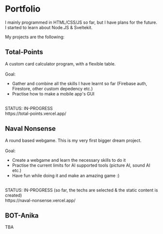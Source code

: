 # Portfolio

I mainly programmed in HTML/CSS/JS so far, but I have plans for the future.<br />
I started to learn about Node.JS & Sveltekit.<br />

My projects are the following:<br />

## Total-Points
A custom card calculator program, with a flexible table.<br />
<br />
Goal: <br />
- Gather and combine all the skills I have learnt so far (Firebase auth, Firestore, other custom depedency etc.)<br />
- Practise how to make a mobile app's GUI<br />
<br />
STATUS: IN-PROGRESS<br />
https://total-points.vercel.app/

## Naval Nonsense
A round based webgame. This is my very first bigger dream project.<br />
<br />
Goal: <br />
- Create a webgame and learn the necessary skills to do it<br />
- Practise the current limits for AI supported tools (picture AI, sound AI etc.)<br />
- Have fun while doing it and make an amazing game :)<br />
<br />
STATUS: IN-PROGRESS (so far, the techs are selected & the static content is created)<br />
https://naval-nonsense.vercel.app/

## BOT-Anika
TBA
